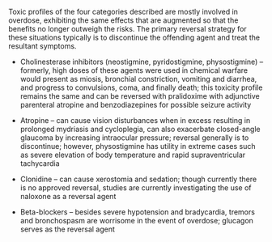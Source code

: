 Toxic profiles of the four categories described are mostly involved in overdose, exhibiting the same effects that are augmented so that the benefits no longer outweigh the risks. The primary reversal strategy for these situations typically is to discontinue the offending agent and treat the resultant symptoms.

- Cholinesterase inhibitors (neostigmine, pyridostigmine, physostigmine) – formerly, high doses of these agents were used in chemical warfare would present as miosis, bronchial constriction, vomiting and diarrhea, and progress to convulsions, coma, and finally death; this toxicity profile remains the same and can be reversed with pralidoxime with adjunctive parenteral atropine and benzodiazepines for possible seizure activity

- Atropine – can cause vision disturbances when in excess resulting in prolonged mydriasis and cycloplegia, can also exacerbate closed-angle glaucoma by increasing intraocular pressure; reversal generally is to discontinue; however, physostigmine has utility in extreme cases such as severe elevation of body temperature and rapid supraventricular tachycardia

- Clonidine – can cause xerostomia and sedation; though currently there is no approved reversal, studies are currently investigating the use of naloxone as a reversal agent

- Beta-blockers – besides severe hypotension and bradycardia, tremors and bronchospasm are worrisome in the event of overdose; glucagon serves as the reversal agent